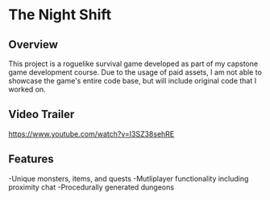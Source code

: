 # The Night Shift

## Overview
This project is a roguelike survival game developed as part of my capstone game development course.
Due to the usage of paid assets, I am not able to showcase the game's entire code base, but will include original code that I worked on.

## Video Trailer
https://www.youtube.com/watch?v=I3SZ38sehRE

## Features
-Unique monsters, items, and quests
-Mutliplayer functionality including proximity chat
-Procedurally generated dungeons

